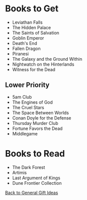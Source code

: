 # Books to Get

- Leviathan Falls
- The Hidden Palace
- The Saints of Salvation
- Goblin Emperor
- Death's End
- Fallen Dragon
- Piranesi
- The Galaxy and the Ground Within
- Nightwatch on the Hinterlands
- Witness for the Dead

## Lower Priority

- 5am Club
- The Engines of God
- The Cruel Stars
- The Space Between Worlds
- Conan Doyle for the Defense
- Thursday Murder Club
- Fortune Favors the Dead
- Middlegame

# Books to Read

- The Dark Forest
- Artimis
- Last Argument of Kings
- Dune Frontier Collection

[Back to General Gift Ideas](https://github.com/TerryLansdown/lists/blob/master/2022/general-gift-ideas.md)